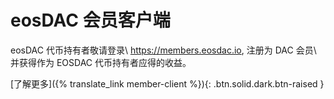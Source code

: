 eos**DAC 会员客户端**
============================

eosDAC 代币持有者敬请登录\\
<https://members.eosdac.io>, 注册为 DAC 会员\\
并获得作为 EOSDAC 代币持有者应得的收益。

[了解更多]({% translate_link member-client %}){: .btn.solid.dark.btn-raised }
